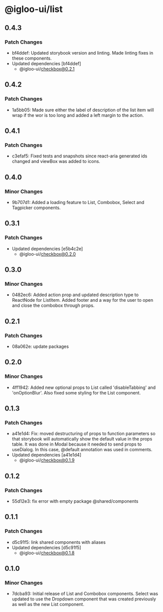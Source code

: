 # @igloo-ui/list

## 0.4.3

### Patch Changes

- bf4ddef: Updated storybook version and linting. Made linting fixes in these components.
- Updated dependencies [bf4ddef]
  - @igloo-ui/checkbox@0.2.1

## 0.4.2

### Patch Changes

- 1a5bb05: Made sure either the label of description of the list item will wrap if the wor is too long and added a left margin to the action.

## 0.4.1

### Patch Changes

- c3efaf5: Fixed tests and snapshots since react-aria generated ids changed and viewBox was added to icons.

## 0.4.0

### Minor Changes

- 9b707d1: Added a loading feature to List, Combobox, Select and Tagpicker components.

## 0.3.1

### Patch Changes

- Updated dependencies [e5b4c2e]
  - @igloo-ui/checkbox@0.2.0

## 0.3.0

### Minor Changes

- 0482ec6: Added action prop and updated description type to ReactNode for ListItem. Added footer and a way for the user to open and close the combobox through props.

## 0.2.1

### Patch Changes

- 08a062e: update packages

## 0.2.0

### Minor Changes

- 4ff1942: Added new optional props to List called 'disableTabbing' and 'onOptionBlur'. Also fixed some styling for the List component.

## 0.1.3

### Patch Changes

- a41e1d4: Fix: moved destructuring of props to function parameters so that storybook will automatically show the default value in the props table. It was done in Modal because it needed to send props to useDialog. In this case, @default annotation was used in comments.
- Updated dependencies [a41e1d4]
  - @igloo-ui/checkbox@0.1.9

## 0.1.2

### Patch Changes

- 55d12e3: fix error with empty package @shared/components

## 0.1.1

### Patch Changes

- d5c91f5: link shared components with aliases
- Updated dependencies [d5c91f5]
  - @igloo-ui/checkbox@0.1.8

## 0.1.0

### Minor Changes

- 7dcba93: Initial release of List and Combobox components. Select was updated to use the Dropdown component that was created previously as well as the new List component.
